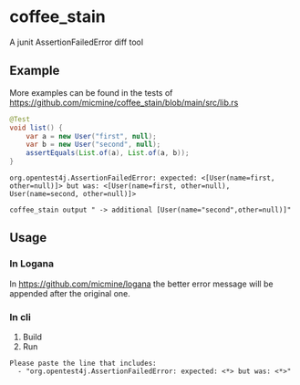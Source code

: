 # coffee_stain
A junit AssertionFailedError diff tool

## Example
More examples can be found in the tests of https://github.com/micmine/coffee_stain/blob/main/src/lib.rs
``` java
@Test
void list() {
    var a = new User("first", null);
    var b = new User("second", null);
    assertEquals(List.of(a), List.of(a, b));
}
```
``` text
org.opentest4j.AssertionFailedError: expected: <[User(name=first, other=null)]> but was: <[User(name=first, other=null), User(name=second, other=null)]>

coffee_stain output " -> additional [User(name="second",other=null)]"
```
## Usage
### In Logana
In https://github.com/micmine/logana the better error message will be appended after the original one.
### In cli
1. Build
2. Run

``` text
Please paste the line that includes:
  - "org.opentest4j.AssertionFailedError: expected: <*> but was: <*>"
```
